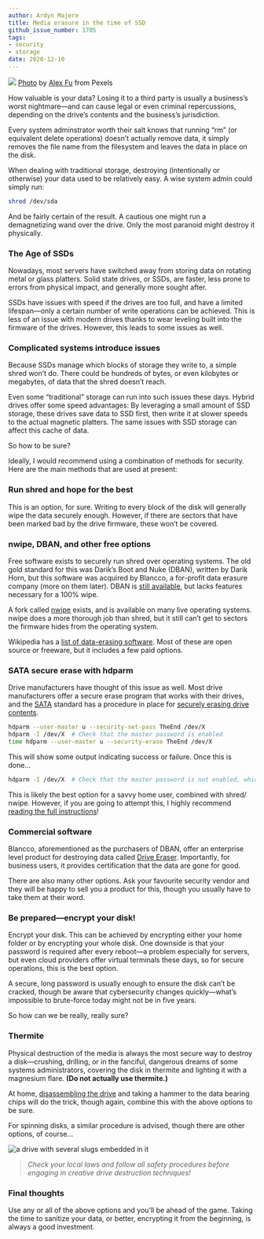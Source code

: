 ```yaml
---
author: Ardyn Majere
title: Media erasure in the time of SSD
github_issue_number: 1705
tags:
- security
- storage
date: 2020-12-10
---
```


![](/blog/2020/12/drive-destruction/garbage.jpg)
[Photo](https://www.pexels.com/photo/garbage-lot-2967770/) by [Alex Fu](https://www.pexels.com/@alexfu) from Pexels

How valuable is your data? Losing it to a third party is usually a business’s worst nightmare—​and can cause legal or even criminal repercussions, depending on the drive’s contents and the business’s jurisdiction.

Every system adminstrator worth their salt knows that running “rm” (or equivalent delete operations) doesn’t actually remove data, it simply removes the file name from the filesystem and leaves the data in place on the disk.

When dealing with traditional storage, destroying (intentionally or otherwise) your data used to be relatively easy. A wise system admin could simply run:

```bash
shred /dev/sda
```

And be fairly certain of the result. A cautious one might run a demagnetizing wand over the drive. Only the most paranoid might destroy it physically.

### The Age of SSDs

Nowadays, most servers have switched away from storing data on rotating metal or glass platters. Solid state drives, or SSDs, are faster, less prone to errors from physical impact, and generally more sought after.

SSDs have issues with speed if the drives are too full, and have a limited lifespan—​only a certain number of write operations can be achieved. This is less of an issue with modern drives thanks to wear leveling built into the firmware of the drives. However, this leads to some issues as well.

### Complicated systems introduce issues

Because SSDs manage which blocks of storage they write to, a simple shred won’t do. There could be hundreds of bytes, or even kilobytes or megabytes, of data that the shred doesn’t reach.

Even some “traditional” storage can run into such issues these days. Hybrid drives offer some speed advantages: By leveraging a small amount of SSD storage, these drives save data to SSD first, then write it at slower speeds to the actual magnetic platters. The same issues with SSD storage can affect this cache of data.

So how to be sure?

Ideally, I would recommend using a combination of methods for security. Here are the main methods that are used at present:

### Run shred and hope for the best

This is an option, for sure. Writing to every block of the disk will generally wipe the data securely enough. However, if there are sectors that have been marked bad by the drive firmware, these won’t be covered.

### nwipe, DBAN, and other free options

Free software exists to securely run shred over operating systems. The old gold standard for this was Darik’s Boot and Nuke (DBAN), written by Darik Horn, but this software was acquired by Blancco, a for-profit data erasure company (more on them later). DBAN is [still available](https://dban.org/), but lacks features necessary for a 100% wipe.

A fork called [nwipe](https://github.com/martijnvanbrummelen/nwipe) exists, and is available on many live operating systems. nwipe does a more thorough job than shred, but it still can’t get to sectors the firmware hides from the operating system.

Wikipedia has a [list of data-erasing software](https://en.wikipedia.org/wiki/List_of_data-erasing_software). Most of these are open source or freeware, but it includes a few paid options.

### SATA secure erase with hdparm

Drive manufacturers have thought of this issue as well. Most drive manufacturers offer a secure erase program that works with their drives, and the [SATA](https://en.wikipedia.org/wiki/Serial_ATA) standard has a procedure in place for [securely erasing drive contents](https://ata.wiki.kernel.org/index.php/ATA_Secure_Erase).

```bash
hdparm --user-master u --security-set-pass TheEnd /dev/X
hdparm -I /dev/X  # Check that the master password is enabled
time hdparm --user-master u --security-erase TheEnd /dev/X
```

This will show some output indicating success or failure. Once this is done…

```bash
hdparm -I /dev/X  # Check that the master password is not enabled, which indicates the wipe was successful
```

This is likely the best option for a savvy home user, combined with shred/​nwipe. However, if you are going to attempt this, I highly recommend [reading the full instructions](https://ata.wiki.kernel.org/index.php/ATA_Secure_Erase)!

### Commercial software

Blancco, aforementioned as the purchasers of DBAN, offer an enterprise level product for destroying data called [Drive Eraser](https://www.blancco.com/products/drive-eraser/). Importantly, for business users, it provides certification that the data are gone for good.

There are also many other options. Ask your favourite security vendor and they will be happy to sell you a product for this, though you usually have to take them at their word.

### Be prepared—​encrypt your disk!

Encrypt your disk. This can be achieved by encrypting either your home folder or by encrypting your whole disk. One downside is that your password is required after every reboot—​a problem especially for servers, but even cloud providers offer virtual terminals these days, so for secure operations, this is the best option.

A secure, long password is usually enough to ensure the disk can’t be cracked, though be aware that cybersecurity changes quickly—​what’s impossible to brute-force today might not be in five years.

So how can we be really, really sure?

### Thermite

Physical destruction of the media is always the most secure way to destroy a disk—​crushing, drilling, or in the fanciful, dangerous dreams of some systems administrators, covering the disk in thermite and lighting it with a magnesium flare. **(Do not actually use thermite.)**

At home, [disassembling the drive](https://www.myfixguide.com/samsung-860-pro-ssd-teardown/) and taking a hammer to the data bearing chips will do the trick, though again, combine this with the above options to be sure.

For spinning disks, a similar procedure is advised, though there are other options, of course…

![a drive with several slugs embedded in it](/blog/2020/12/drive-destruction/drive_destruction.jpg)

>*Check your local laws and follow all safety procedures before engaging in creative drive destruction techniques!*

### Final thoughts

Use any or all of the above options and you’ll be ahead of the game. Taking the time to sanitize your data, or better, encrypting it from the beginning, is always a good investment.

